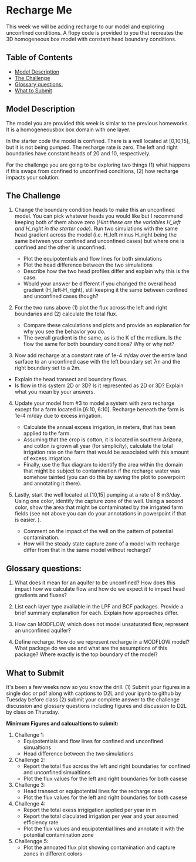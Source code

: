 # Recharge Me <!-- omit in toc -->

This week we will be adding recharge to our model and exploring unconfined conditions.  A flopy code is provided to you that recreates the 3D homogeneous box model with constant head boundary conditions.  

## Table of Contents <!-- omit in toc -->
- [Model Description](#model-description)
- [The Challenge](#the-challenge)
- [Glossary questions:](#glossary-questions)
- [What to Submit](#what-to-submit)

## Model Description
The model you are provided this week is simlar to the previous homeworks.  It is a homogeneousbox box domain with one layer. 

In the starter code the model is confined.  There is a well located at [0,10,15], but it is not being pumped.  The recharge rate is zero.  The left and right boundaries have constant heads of 20 and 10, respectively. 

For the challenge you are going to be exploring two things (1) what happens if this swaps from confined to unconfined conditions, (2) how recharge impacts your solution. 

## The Challenge
1. Change the boundary condition heads to make this an unconfined model. You can pick whatever heads you would like but I recommend keeping both of them above zero (*Hint:these are the variables H_left and H_right in the starter code*). Run two simulations with the same head gradient across the model (i.e. H_left minus H_right being the same between your confined and unconfined cases) but where one is confined and the other is unconfined. 
   - Plot the equipotentials and flow lines for both simulations 
   - Plot the head difference between the two simulations
   - Describe how the two head profiles differ and explain why this is the case. 
   - Would your  answer be different if you changed the overal head gradient (H_left-H_right), still keeping it the same between confined and unconfined cases though? 

2. For the two runs above (1) plot the flux across the left and right boundaries and (2) calculate the total flux. 
   - Compare these calculations and plots and provide an explanation for why you see the behavior you do. 
   - The overall gradient is the same, as is the K of the medium. Is the flow the same for both boundary conditions?  Why or why not? 

3.  Now add recharge at a constant rate of 1e-4 m/day over the entire land surface to an unconfined case with the left boundary set 7m and the right boundary set to a 2m.  
   - Explain the head transect and boundary flows.  
   - Is flow in this system 2D or 3D?  Is it represented as 2D or 3D?  Explain what you mean by your answers.

4. Update your model from #3 to model a system with zero recharge except for a farm located in [6:10, 6:10].   Recharge beneath the farm is 1e-4 m/day due to excess irrigation.  
   - Calculate the annual excess irrigation, in meters, that has been applied to the farm.  
   - Assuming that the crop is cotton, it is located in southern Arizona, and cotton is grown all year (for simplicity), calculate the total irrigation rate on the farm that would be associated with this amount of excess irrigation.  
   - Finally, use the flux diagram to identify the area within the domain that might be subject to contamination if the recharge water was somehow tainted (you can do this by saving the plot to powerpoint and annotating it there).    

5. Lastly, start the well located at [10,15] pumping at a rate of 8 m3/day.  Using one color, identify the capture zone of the well.  Using a second color, show the area that might be contaminated by the irrigated farm fields (see not above you can do your annotations in powerpoint if that is easier. ).  
   - Comment on the impact of the well on the pattern of potential contamination.   
   -  How will the steady state capture zone of a model with recharge differ from that in the same model without recharge?

## Glossary questions:
1. What does it mean for an aquifer to be unconfined?  How does this impact how we calculate flow and how do we expect it to impact head gradients and fluxes? 
   
2. List each layer type available in the LPF and BCF packages. Provide a brief summary explanation for each. Explain how approaches differ. 
   
3. How can MODFLOW, which does not model unsaturated flow, represent an unconfined aquifer? 

4. Define recharge. How do we represent recharge in a MODFLOW model? What package do we use and what are the assumptions of this package? Where exactly is the top boundary of the model? 
   

## What to Submit 
It's been a few weeks now so you know the drill. (1) Submit your figures in a single doc or pdf along with captions to D2L and your ipynb to github by Tuesday before class (2) submit your complete answer to the challenge discussion and glossary questions including figures and discussion to D2L by class on Thursday. 

**Minimum Figures and calcualtions to submit:** 
1. Challenge 1:
   - Equipotentials and flow lines for confined and unconfined simualtions
   - Head difference between the two simulations
2. Challenge 2: 
   - Report the total flux across the left and right boundaries for confined and unconfined simualtions
   - Plot the flux values for the left and right boundaries for both casese
3. Challenge 3: 
   - Head transect or equipotential lines for the recharge case
   - Plot the flux values for the left and right boundaries for both casese
4. Challenge 4: 
   - Report the total exess irrigigation applied per year in m
   - Report the total claculated irrigation per year and your assumed efficiency rate
   - Plot the flux values and equipotential lines and annotate it with the potential contamination zone
5. Challengge 5: 
   - Plot the annoated flux plot showing contamination and capture zones in different colors